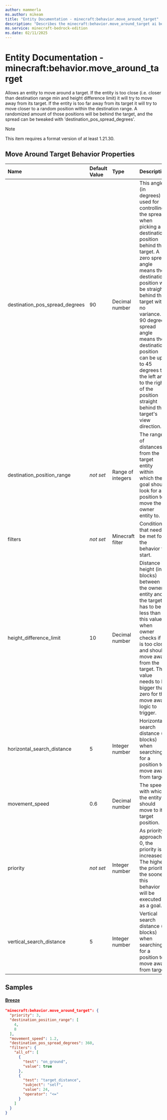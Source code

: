 ```yaml
---
author: mammerla
ms.author: mikeam
title: "Entity Documentation - minecraft:behavior.move_around_target"
description: "Describes the minecraft:behavior.move_around_target ai behavior component"
ms.service: minecraft-bedrock-edition
ms.date: 02/11/2025 
---
```


# Entity Documentation - minecraft:behavior.move_around_target

Allows an entity to move around a target. If the entity is too close (i.e. closer than destination range min and height difference limit) it will try to move away from its target. If the entity is too far away from its target it will try to move closer to a random position within the destination range. A randomized amount of those positions will be behind the target, and the spread can be tweaked with 'destination_pos_spread_degrees'.

> [!Note]
> This item requires a format version of at least 1.21.30.


## Move Around Target Behavior Properties

|Name       |Default Value |Type |Description |Example Values |
|:----------|:-------------|:----|:-----------|:------------- |
| destination_pos_spread_degrees | 90 | Decimal number | This angle (in degrees) is used for controlling the spread when picking a destination position behind the target. A zero spread angle means the destination position will be straight behind the target with no variance. A 90 degree spread angle means the destination position can be up to 45 degrees to the left and to the right of the position straight behind the target's view direction.. | Breeze: `360` | 
| destination_position_range | *not set* | Range of integers | The range of distances from the target entity within which the goal should look for a position to move the owner entity to. | Breeze: `[4,8]` | 
| filters | *not set* | Minecraft filter | Conditions that need to be met for the behavior to start. | Breeze: `{"all_of":[{"test":"on_ground","value":true},{"test":"target_distance","subject":"self","value":24,"operator":"<="}]}` | 
| height_difference_limit | 10 | Decimal number | Distance in height (in blocks) between the owner entity and the target has to be less than this value when owner checks if it is too close and should move away from the target. This value needs to be bigger than zero for the move away logic to trigger. |  | 
| horizontal_search_distance | 5 | Integer number | Horizontal search distance (in blocks) when searching for a position to move away from target. |  | 
| movement_speed | 0.6 | Decimal number | The speed with which the entity should move to its target position. | Breeze: `1.2` | 
| priority | *not set* | Integer number | As priority approaches 0, the priority is increased. The higher the priority, the sooner this behavior will be executed as a goal. | Breeze: `3` | 
| vertical_search_distance | 5 | Integer number | Vertical search distance (in blocks) when searching for a position to move away from target. |  | 

## Samples

#### [Breeze](https://github.com/Mojang/bedrock-samples/tree/preview/behavior_pack/entities/breeze.json)


```json
"minecraft:behavior.move_around_target": {
  "priority": 3,
  "destination_position_range": [
    4,
    8
  ],
  "movement_speed": 1.2,
  "destination_pos_spread_degrees": 360,
  "filters": {
    "all_of": [
      {
        "test": "on_ground",
        "value": true
      },
      {
        "test": "target_distance",
        "subject": "self",
        "value": 24,
        "operator": "<="
      }
    ]
  }
}
```
